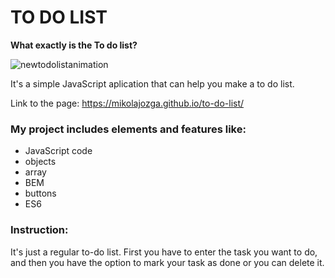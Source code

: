# TO DO LIST

**What exactly is the To do list?**

![newtodolistanimation](https://github.com/mikolajozga/to-do-list/assets/127400427/6ee59ea9-bfa6-47a6-b507-a1a7a52a9bf4)

It's a simple JavaScript aplication that can help you make a to do list.

Link to the page: https://mikolajozga.github.io/to-do-list/

### My project includes elements and features like:
- JavaScript code
- objects
- array
- BEM
- buttons
- ES6

### Instruction:

It's just a regular to-do list. First you have to enter the task you want to do, and then you have the option to mark your task as done or you can delete it.

